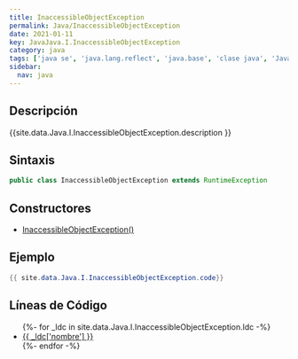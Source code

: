 ```yaml
---
title: InaccessibleObjectException
permalink: Java/InaccessibleObjectException
date: 2021-01-11
key: JavaJava.I.InaccessibleObjectException
category: java
tags: ['java se', 'java.lang.reflect', 'java.base', 'clase java', 'Java 9']
sidebar: 
  nav: java
---
```


## Descripción
{{site.data.Java.I.InaccessibleObjectException.description }}

## Sintaxis
~~~java
public class InaccessibleObjectException extends RuntimeException
~~~

## Constructores
* [InaccessibleObjectException()](/Java/InaccessibleObjectException/InaccessibleObjectException/)

## Ejemplo
~~~java
{{ site.data.Java.I.InaccessibleObjectException.code}}
~~~

## Líneas de Código
<ul>
{%- for _ldc in site.data.Java.I.InaccessibleObjectException.ldc -%}
   <li>
       <a href="{{_ldc['url'] }}">{{ _ldc['nombre'] }}</a>
   </li>
{%- endfor -%}
</ul>
